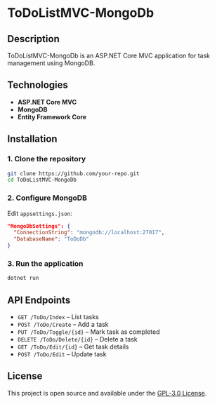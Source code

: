 # ToDoListMVC-MongoDb

## Description
ToDoListMVC-MongoDb is an ASP.NET Core MVC application for task management using MongoDB.

## Technologies
- **ASP.NET Core MVC**
- **MongoDB**
- **Entity Framework Core**

## Installation

### 1. Clone the repository
```bash
git clone https://github.com/your-repo.git
cd ToDoListMVC-MongoDb
```

### 2. Configure MongoDB
Edit `appsettings.json`:
```json
"MongoDbSettings": {
  "ConnectionString": "mongodb://localhost:27017",
  "DatabaseName": "ToDoDb"
}
```

### 3. Run the application
```bash
dotnet run
```

## API Endpoints
- `GET /ToDo/Index` – List tasks
- `POST /ToDo/Create` – Add a task
- `PUT /ToDo/Toggle/{id}` – Mark task as completed
- `DELETE /ToDo/Delete/{id}` – Delete a task
- `GET /ToDo/Edit/{id}` – Get task details
- `POST /ToDo/Edit` – Update task

## License
This project is open source and available under the [GPL-3.0 License](LICENSE).

